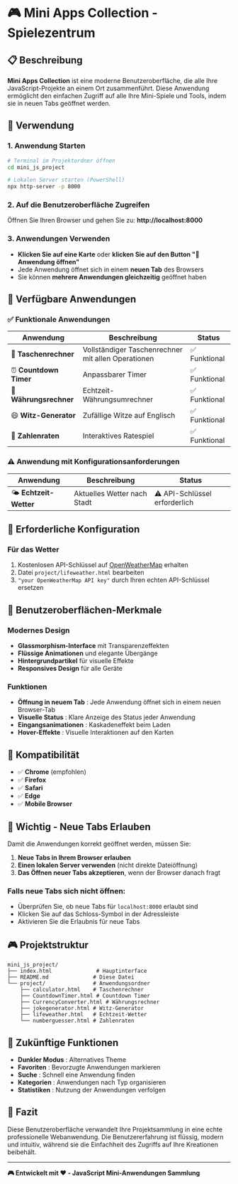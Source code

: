# 🎮 Mini Apps Collection - Spielezentrum

## 📋 Beschreibung

**Mini Apps Collection** ist eine moderne Benutzeroberfläche, die alle Ihre JavaScript-Projekte an einem Ort zusammenführt. Diese Anwendung ermöglicht den einfachen Zugriff auf alle Ihre Mini-Spiele und Tools, indem sie in neuen Tabs geöffnet werden.

## 🚀 Verwendung

### 1. **Anwendung Starten**
```bash
# Terminal im Projektordner öffnen
cd mini_js_project

# Lokalen Server starten (PowerShell)
npx http-server -p 8000
```

### 2. **Auf die Benutzeroberfläche Zugreifen**
Öffnen Sie Ihren Browser und gehen Sie zu: **http://localhost:8000**

### 3. **Anwendungen Verwenden**
- **Klicken Sie auf eine Karte** oder **klicken Sie auf den Button "🚀 Anwendung öffnen"**
- Jede Anwendung öffnet sich in einem **neuen Tab** des Browsers
- Sie können **mehrere Anwendungen gleichzeitig** geöffnet haben

## 🎯 Verfügbare Anwendungen

### ✅ **Funktionale Anwendungen**

| Anwendung | Beschreibung | Status |
|-----------|-------------|--------|
| 🧮 **Taschenrechner** | Vollständiger Taschenrechner mit allen Operationen | ✅ Funktional |
| ⏰ **Countdown Timer** | Anpassbarer Timer | ✅ Funktional |
| 💱 **Währungsrechner** | Echtzeit-Währungsumrechner | ✅ Funktional |
| 😄 **Witz-Generator** | Zufällige Witze auf Englisch | ✅ Funktional |
| 🎯 **Zahlenraten** | Interaktives Ratespiel | ✅ Funktional |

### ⚠️ **Anwendung mit Konfigurationsanforderungen**

| Anwendung | Beschreibung | Status |
|-----------|-------------|--------|
| 🌤️ **Echtzeit-Wetter** | Aktuelles Wetter nach Stadt | ⚠️ API-Schlüssel erforderlich |

## 🔧 Erforderliche Konfiguration

### Für das Wetter
1. Kostenlosen API-Schlüssel auf [OpenWeatherMap](https://openweathermap.org/api) erhalten
2. Datei `project/lifeweather.html` bearbeiten
3. `"your OpenWeatherMap API key"` durch Ihren echten API-Schlüssel ersetzen

## 🎨 Benutzeroberflächen-Merkmale

### Modernes Design
- **Glassmorphism-Interface** mit Transparenzeffekten
- **Flüssige Animationen** und elegante Übergänge
- **Hintergrundpartikel** für visuelle Effekte
- **Responsives Design** für alle Geräte

### Funktionen
- **Öffnung in neuem Tab** : Jede Anwendung öffnet sich in einem neuen Browser-Tab
- **Visuelle Status** : Klare Anzeige des Status jeder Anwendung
- **Eingangsanimationen** : Kaskadeneffekt beim Laden
- **Hover-Effekte** : Visuelle Interaktionen auf den Karten

## 📱 Kompatibilität

- ✅ **Chrome** (empfohlen)
- ✅ **Firefox**
- ✅ **Safari**
- ✅ **Edge**
- ✅ **Mobile Browser**

## 🚨 Wichtig - Neue Tabs Erlauben

Damit die Anwendungen korrekt geöffnet werden, müssen Sie:

1. **Neue Tabs in Ihrem Browser erlauben**
2. **Einen lokalen Server verwenden** (nicht direkte Dateiöffnung)
3. **Das Öffnen neuer Tabs akzeptieren**, wenn der Browser danach fragt

### Falls neue Tabs sich nicht öffnen:
- Überprüfen Sie, ob neue Tabs für `localhost:8000` erlaubt sind
- Klicken Sie auf das Schloss-Symbol in der Adressleiste
- Aktivieren Sie die Erlaubnis für neue Tabs

## 🎮 Projektstruktur

```
mini_js_project/
├── index.html              # Hauptinterface
├── README.md              # Diese Datei
└── project/               # Anwendungsordner
    ├── calculator.html    # Taschenrechner
    ├── CountdownTimer.html # Countdown Timer
    ├── CurrencyConverter.html # Währungsrechner
    ├── jokegenerator.html # Witz-Generator
    ├── lifeweather.html   # Echtzeit-Wetter
    └── numberguesser.html # Zahlenraten
```

## 🔮 Zukünftige Funktionen

- **Dunkler Modus** : Alternatives Theme
- **Favoriten** : Bevorzugte Anwendungen markieren
- **Suche** : Schnell eine Anwendung finden
- **Kategorien** : Anwendungen nach Typ organisieren
- **Statistiken** : Nutzung der Anwendungen verfolgen

## 🎉 Fazit

Diese Benutzeroberfläche verwandelt Ihre Projektsammlung in eine echte professionelle Webanwendung. Die Benutzererfahrung ist flüssig, modern und intuitiv, während sie die Einfachheit des Zugriffs auf Ihre Kreationen beibehält.

---

**🎮 Entwickelt mit ❤️ - JavaScript Mini-Anwendungen Sammlung**
